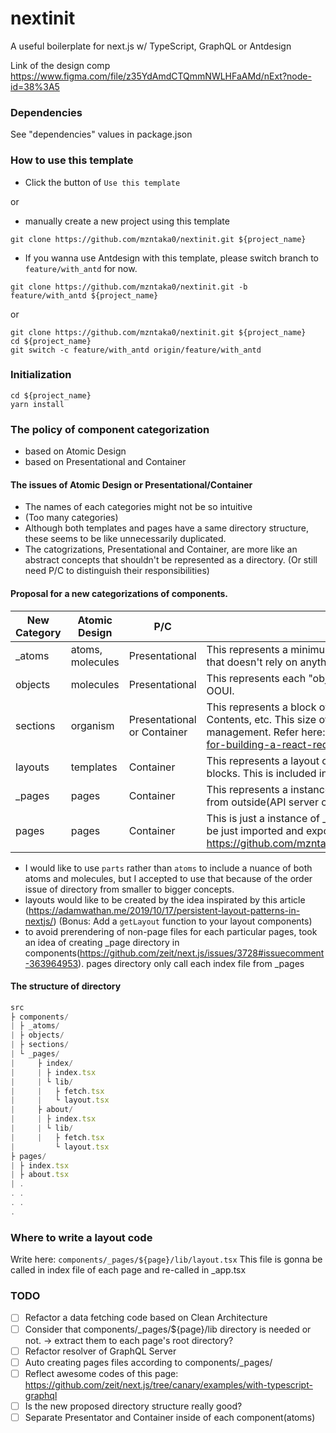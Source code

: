 # nextinit
A useful boilerplate for next.js w/ TypeScript, GraphQL or Antdesign

Link of the design comp
https://www.figma.com/file/z35YdAmdCTQmmNWLHFaAMd/nExt?node-id=38%3A5

### Dependencies
See "dependencies" values in package.json


### How to use this template
* Click the button of `Use this template`

or 

* manually create a new project using this template
```
git clone https://github.com/mzntaka0/nextinit.git ${project_name}
```

* If you wanna use Antdesign with this template, please switch branch to `feature/with_antd` for now.
```
git clone https://github.com/mzntaka0/nextinit.git -b feature/with_antd ${project_name}
```
or 
```
git clone https://github.com/mzntaka0/nextinit.git ${project_name}
cd ${project_name}
git switch -c feature/with_antd origin/feature/with_antd
```


### Initialization
```
cd ${project_name}
yarn install
```


### The policy of component categorization
* based on Atomic Design
* based on Presentational and Container

#### The issues of Atomic Design or Presentational/Container
* The names of each categories might not be so intuitive
* (Too many categories)
* Although both templates and pages have a same directory structure, these seems to be like unnecessarily duplicated.
* The catogrizations, Presentational and Container, are more like an abstract concepts that shouldn't be represented as a directory. (Or still need P/C to distinguish their responsibilities)

#### Proposal for a new categorizations of components.
|New Category|Atomic Design|P/C|description|
-----|-----|-----|-----
|\_atoms|atoms, molecules|Presentational|This represents a minimum part of component, only having local state that doesn't rely on anything|
|objects|molecules|Presentational|This represents each "objects" concerned by the poinf of view from OOUI.|
|sections|organism|Presentational or Container|This represents a block of components, which could be Header, Footer, Contents, etc. This size of components are gonna be a unit of redux management. Refer here: https://medium.com/@rajaraodv/a-guide-for-building-a-react-redux-crud-app-7fe0b8943d0f#.c4yhhvk0d|
|layouts|templates|Container|This represents a layout of the page probably combinating some blocks. This is included in each \_page directory.|
|\_pages|pages|Container|This represents a instance of each layouts, possibly fetching some data from outside(API server or local store)|
|pages|pages|Container|This is just a instance of \_pages(each \_pages/${page}/index.tsx would be just imported and exported. See an example here: https://github.com/mzntaka0/nextinit/blob/develop/src/pages/index.tsx |

* I would like to use `parts` rather than `atoms` to include a nuance of both atoms and molecules, but I accepted to use that because of the order issue of directory from smaller to bigger concepts.
* layouts would like to be created by the idea inspirated by this article (https://adamwathan.me/2019/10/17/persistent-layout-patterns-in-nextjs/) (Bonus: Add a `getLayout` function to your layout components)
* to avoid prerendering of non-page files for each particular pages, took an idea of creating \_page directory in components(https://github.com/zeit/next.js/issues/3728#issuecomment-363964953). pages directory only call each index file from \_pages

#### The structure of directory
```ts
src
├ components/
| ├ _atoms/
| ├ objects/
| ├ sections/
| └ _pages/
|     ├ index/
|     | ├ index.tsx
|     | └ lib/
|     |   ├ fetch.tsx
|     |   └ layout.tsx
|     ├ about/
|     | ├ index.tsx
|     | └ lib/
|     |   ├ fetch.tsx
|         └ layout.tsx
├ pages/
| ├ index.tsx
| ├ about.tsx
| .
. .
. .
.
```

### Where to write a layout code
Write here: `components/_pages/${page}/lib/layout.tsx`
This file is gonna be called in index file of each page and re-called in _app.tsx


### TODO
- [ ] Refactor a data fetching code based on Clean Architecture 
- [ ] Consider that components/\_pages/${page}/lib directory is needed or not. -> extract them to each page's root directory?
- [ ] Refactor resolver of GraphQL Server
- [ ] Auto creating pages files according to components/\_pages/
- [ ] Reflect awesome codes of this page: https://github.com/zeit/next.js/tree/canary/examples/with-typescript-graphql
- [ ] Is the new proposed directory structure really good?
- [ ] Separate Presentator and Container inside of each component(atoms)
